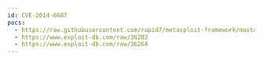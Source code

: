```yaml
---
id: CVE-2014-8687
pocs:
  - https://raw.githubusercontent.com/rapid7/metasploit-framework/master/modules/exploits/linux/http/seagate_nas_php_exec_noauth.rb
  - https://www.exploit-db.com/raw/36202
  - https://www.exploit-db.com/raw/36264
---
```

